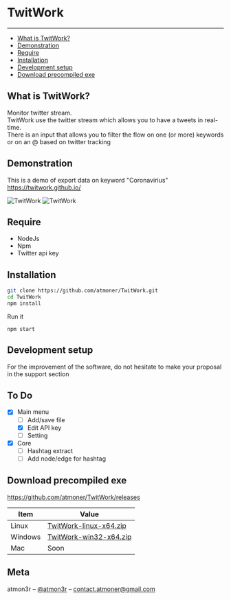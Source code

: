 # TwitWork

* * *

*   [What is TwitWork?](#what-is-twitwork "What is TwitWork?")
*   [Demonstration](#demonstration "Demonstration")
*   [Require](#require "Require")
*   [Installation](#installation "Installation")
*   [Development setup](#development-setup "Development setup")
*   [Download precompiled exe](#download-precompiled-exe "Download precompiled exe")


## What is TwitWork? 
Monitor twitter stream.  
TwitWork use the twitter stream which allows you to have a tweets in real-time.  
There is an input that allows you to filter the flow on one (or more) keywords or on an @ based on twitter tracking

## Demonstration
This is a demo of export data on keyword "Coronavirius"  
https://twitwork.github.io/

![TwitWork](https://s5.gifyu.com/images/ezgif-6-24a9642e1e53.gif)
![TwitWork](https://i.imgur.com/Tq0RSv4.jpg)


## Require

 - NodeJs 
 - Npm 
 - Twitter api key

## Installation

```sh
git clone https://github.com/atmoner/TwitWork.git
cd TwitWork
npm install
```
Run it
```
npm start
```
## Development setup
  
For the improvement of the software, do not hesitate to make your proposal in the support section 

## To Do 
 - [x] Main menu
 	 - [ ] Add/save file
	 - [x] Edit API key
   - [ ] Setting
 - [x] Core
	 - [ ] Hashtag extract
	 - [ ] Add node/edge for hashtag
	 
## Download precompiled exe

https://github.com/atmoner/TwitWork/releases

| Item      | Value |
| --------- | -----|
| Linux  | [TwitWork-linux-x64.zip](https://github.com/atmoner/TwitWork/releases/download/V1.1/TwitWork-linux-x64.zip "TwitWork-linux-x64.zip") |
| Windows     | [TwitWork-win32-x64.zip](https://github.com/atmoner/TwitWork/releases/download/V1.1/TwitWork-win32-x64.zip "TwitWork-win32-x64.zip") |
| Mac      |   Soon |	 
 
## Meta

atmon3r – [@atmon3r](https://twitter.com/atmon3r) – contact.atmoner@gmail.com  
